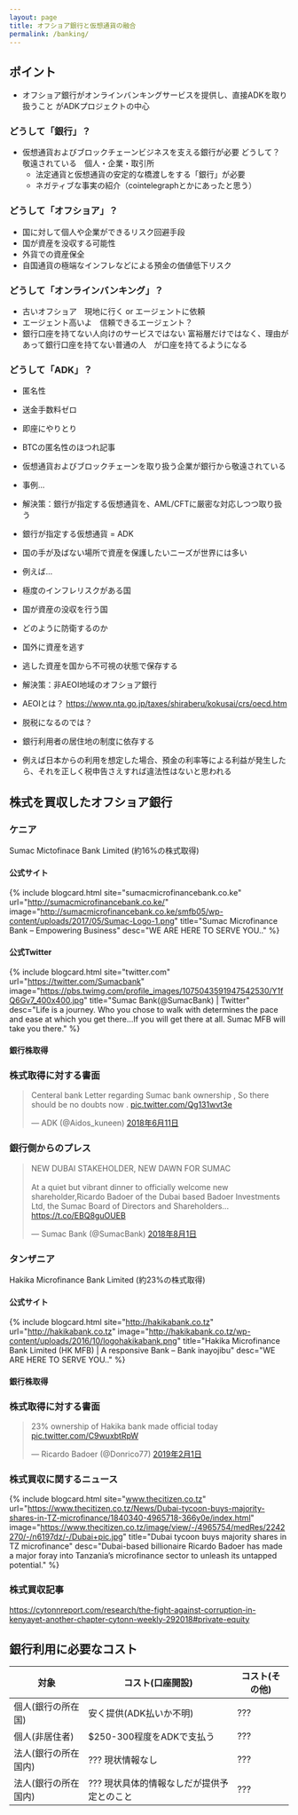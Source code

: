 ```yaml
---
layout: page
title: オフショア銀行と仮想通貨の融合
permalink: /banking/
---
```


## ポイント
- オフショア銀行がオンラインバンキングサービスを提供し、直接ADKを取り扱うこと がADKプロジェクトの中心

### どうして「銀行」？
- 仮想通貨およびブロックチェーンビジネスを支える銀行が必要
  どうして？　敬遠されている　個人・企業・取引所
  - 法定通貨と仮想通貨の安定的な橋渡しをする「銀行」が必要
  - ネガティブな事実の紹介（cointelegraphとかにあったと思う）

### どうして「オフショア」？
- 国に対して個人や企業ができるリスク回避手段
 - 国が資産を没収する可能性
- 外貨での資産保全
 - 自国通貨の極端なインフレなどによる預金の価値低下リスク

### どうして「オンラインバンキング」？
- 古いオフショア　現地に行く or エージェントに依頼
- エージェント高いよ　信頼できるエージェント？
- 銀行口座を持てない人向けのサービスではない
富裕層だけではなく、理由があって銀行口座を持てない普通の人　が口座を持てるようになる

### どうして「ADK」？
- 匿名性
- 送金手数料ゼロ
- 即座にやりとり
- BTCの匿名性のほつれ記事


- 仮想通貨およびブロックチェーンを取り扱う企業が銀行から敬遠されている
 - 事例...
 - 解決策：銀行が指定する仮想通貨を、AML/CFTに厳密な対応しつつ取り扱う
  - 銀行が指定する仮想通貨 = ADK
- 国の手が及ばない場所で資産を保護したいニーズが世界には多い
 - 例えば...
  - 極度のインフレリスクがある国
  - 国が資産の没収を行う国
 - どのように防衛するのか
  - 国外に資産を逃す
  - 逃した資産を国から不可視の状態で保存する
- 解決策：非AEOI地域のオフショア銀行
 - AEOIとは？ https://www.nta.go.jp/taxes/shiraberu/kokusai/crs/oecd.htm
 - 脱税になるのでは？
  - 銀行利用者の居住地の制度に依存する
  - 例えば日本からの利用を想定した場合、預金の利率等による利益が発生したら、それを正しく税申告さえすれば違法性はないと思われる

## 株式を買収したオフショア銀行

### ケニア
Sumac Mictofinace Bank Limited (約16%の株式取得)

#### 公式サイト

{% include blogcard.html site="sumacmicrofinancebank.co.ke" url="http://sumacmicrofinancebank.co.ke/" image="http://sumacmicrofinancebank.co.ke/smfb05/wp-content/uploads/2017/05/Sumac-Logo-1.png" title="Sumac Microfinance Bank – Empowering Business" desc="WE ARE HERE TO SERVE YOU.." %}

#### 公式Twitter

{% include blogcard.html site="twitter.com" url="https://twitter.com/Sumacbank" image="https://pbs.twimg.com/profile_images/1075043591947542530/Y1fQ6Gv7_400x400.jpg" title="Sumac Bank(@SumacBank) | Twitter" desc="Life is a journey. Who you chose to walk with determines the pace and ease at which you get there...If you will get there at all. Sumac MFB will take you there." %}

#### 銀行株取得

### 株式取得に対する書面

<blockquote class="twitter-tweet" data-lang="ja"><p lang="en" dir="ltr">Centeral bank Letter regarding Sumac bank ownership , So there should be no doubts now . <a href="https://t.co/Qg131wvt3e">pic.twitter.com/Qg131wvt3e</a></p>&mdash; ADK (@Aidos_kuneen) <a href="https://twitter.com/Aidos_kuneen/status/1006290761799950336?ref_src=twsrc%5Etfw">2018年6月11日</a></blockquote>
<script async src="https://platform.twitter.com/widgets.js" charset="utf-8"></script>

### 銀行側からのプレス

<blockquote class="twitter-tweet" data-lang="ja"><p lang="en" dir="ltr">NEW DUBAI STAKEHOLDER, NEW DAWN FOR SUMAC<br><br>At a quiet but vibrant dinner to officially welcome new shareholder,Ricardo Badoer of the Dubai based Badoer Investments Ltd, the Sumac Board of Directors and Shareholders... <a href="https://t.co/EBQ8guOUEB">https://t.co/EBQ8guOUEB</a></p>&mdash; Sumac Bank (@SumacBank) <a href="https://twitter.com/SumacBank/status/1024607817796386818?ref_src=twsrc%5Etfw">2018年8月1日</a></blockquote>
<script async src="https://platform.twitter.com/widgets.js" charset="utf-8"></script>


### タンザニア
Hakika Microfinance Bank Limited  (約23%の株式取得)

#### 公式サイト

{% include blogcard.html site="http://hakikabank.co.tz" url="http://hakikabank.co.tz" image="http://hakikabank.co.tz/wp-content/uploads/2016/10/logohakikabank.png" title="Hakika Microfinance Bank Limited (HK MFB) | A responsive Bank – Bank inayojibu" desc="WE ARE HERE TO SERVE YOU.." %}

#### 銀行株取得

### 株式取得に対する書面

<blockquote class="twitter-tweet" data-lang="ja"><p lang="en" dir="ltr">23% ownership of Hakika bank made official today <a href="https://t.co/C9wuxbtRpW">pic.twitter.com/C9wuxbtRpW</a></p>&mdash; Ricardo Badoer (@Donrico77) <a href="https://twitter.com/Donrico77/status/1091386440246837248?ref_src=twsrc%5Etfw">2019年2月1日</a></blockquote>
<script async src="https://platform.twitter.com/widgets.js" charset="utf-8"></script>

### 株式買収に関するニュース

{% include blogcard.html site="www.thecitizen.co.tz" url="https://www.thecitizen.co.tz/News/Dubai-tycoon-buys-majority-shares-in-TZ-microfinance/1840340-4965718-366y0e/index.html" image="https://www.thecitizen.co.tz/image/view/-/4965754/medRes/2242270/-/n6197dz/-/Dubai+pic.jpg" title="Dubai tycoon buys majority shares in TZ microfinance" desc="Dubai-based billionaire Ricardo Badoer has made a major foray into Tanzania’s microfinance sector to unleash its untapped potential." %}


### 株式買収記事
https://cytonnreport.com/research/the-fight-against-corruption-in-kenyayet-another-chapter-cytonn-weekly-292018#private-equity

## 銀行利用に必要なコスト

| 対象 | コスト(口座開設) | コスト(その他) |
| ---- | ---- | ---- |
| 個人(銀行の所在国) | 安く提供(ADK払いか不明) | ??? |
| 個人(非居住者) | $250-300程度をADKで支払う | ??? |
| 法人(銀行の所在国内) | ??? 現状情報なし | ??? |
| 法人(銀行の所在国内) | ??? 現状具体的情報なしだが提供予定とのこと | ??? |
